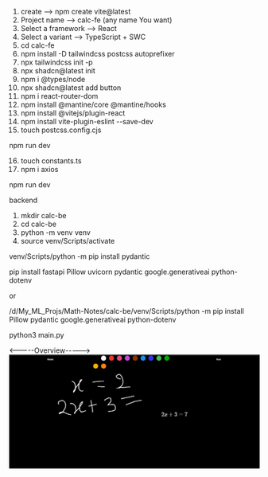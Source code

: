 1.  create --> npm create vite@latest
2.  Project name -->  calc-fe (any name You want)
3.  Select a framework --> React
4.  Select a variant -->  TypeScript + SWC
5.  cd calc-fe
6.  npm install -D tailwindcss postcss autoprefixer
7.  npx tailwindcss init -p
8.  npx shadcn@latest init
9.  npm i @types/node
10. npx shadcn@latest add button
11. npm i react-router-dom
12. npm install @mantine/core @mantine/hooks
13. npm install @vitejs/plugin-react
14. npm install vite-plugin-eslint --save-dev
15. touch postcss.config.cjs


npm run dev

16. touch constants.ts
17. npm i axios

npm run dev

backend
1. mkdir calc-be
2. cd calc-be
3. python -m venv venv 
4. source venv/Scripts/activate

venv/Scripts/python -m pip install pydantic

pip install fastapi Pillow uvicorn pydantic google.generativeai python-dotenv 

or 

/d/My_ML_Projs/Math-Notes/calc-be/venv/Scripts/python -m pip install Pillow pydantic google.generativeai python-dotenv

python3 main.py

<-----Overview----->
![Alt text](notes.png)
